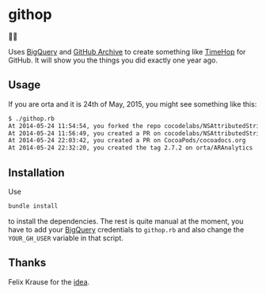 # githop

🐙⏰

Uses [BigQuery][3] and [GitHub Archive][2] to create something like [TimeHop][4] for GitHub. It will
show you the things you did exactly one year ago.

## Usage

If you are orta and it is 24th of May, 2015, you might see something like this:

```bash
$ ./githop.rb 
At 2014-05-24 11:54:54, you forked the repo cocodelabs/NSAttributedString-CCLFormat
At 2014-05-24 11:56:49, you created a PR on cocodelabs/NSAttributedString-CCLFormat
At 2014-05-24 22:03:42, you created a PR on CocoaPods/cocoadocs.org
At 2014-05-24 22:32:20, you created the tag 2.7.2 on orta/ARAnalytics
```

## Installation

Use

```bash
bundle install
```

to install the dependencies. The rest is quite manual at the moment, you have to add your [BigQuery][3]
credentials to `githop.rb` and also change the `YOUR_GH_USER` variable in that script.

## Thanks

Felix Krause for the [idea][1].

[1]: https://twitter.com/KrauseFx/status/602506804547977216
[2]: https://www.githubarchive.org/
[3]: https://cloud.google.com/bigquery/what-is-bigquery
[4]: http://timehop.com
